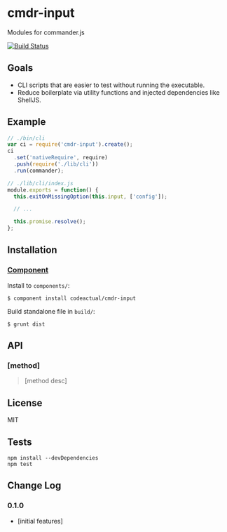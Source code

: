 # cmdr-input

Modules for commander.js

[![Build Status](https://travis-ci.org/codeactual/cmdr-input.png)](https://travis-ci.org/codeactual/cmdr-input)

## Goals

* CLI scripts that are easier to test without running the executable.
* Reduce boilerplate via utility functions and injected dependencies like ShellJS.

## Example

```js
// ./bin/cli
var ci = require('cmdr-input').create();
ci
  .set('nativeRequire', require)
  .push(require('./lib/cli'))
  .run(commander);

// ./lib/cli/index.js
module.exports = function() {
  this.exitOnMissingOption(this.input, ['config']);

  // ...

  this.promise.resolve();
};
```

## Installation

### [Component](https://github.com/component/component)

Install to `components/`:

    $ component install codeactual/cmdr-input

Build standalone file in `build/`:

    $ grunt dist

## API

### [method]

> [method desc]

## License

  MIT

## Tests

    npm install --devDependencies
    npm test

## Change Log

### 0.1.0

* [initial features]
